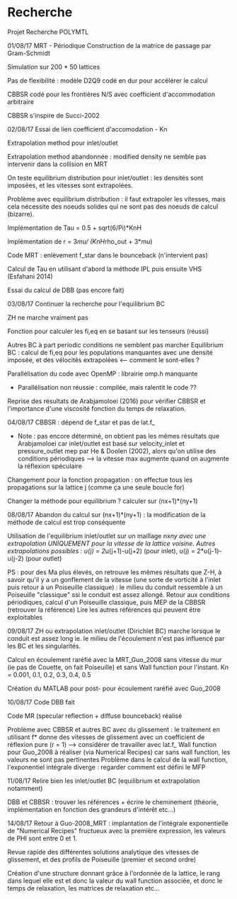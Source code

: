 # Recherche
Projet Recherche POLYMTL

01/08/17
MRT - Périodique
Construction de la matrice de passage par Gram-Schmidt

Simulation sur 200 * 50 lattices

Pas de flexibilité : modèle D2Q9 codé en dur pour accélérer le calcul

CBBSR codé pour les frontières N/S avec coefficient d'accommodation arbitraire

CBBSR s'inspire de Succi-2002


02/08/17
Essai de lien coefficient d'accomodation - Kn

Extrapolation method pour inlet/outlet

Extrapolation method abandonnée : modified density ne semble pas intervenir dans la collision en MRT

On teste equilibrium distribution pour inlet/outlet : les densités sont imposées, et les vitesses sont extrapolées.

Problème avec equilibrium distribution : il faut extrapoler les vitesses, mais cela nécessite des noeuds solides qui ne sont pas des noeuds de calcul (bizarre).

Implémentation de Tau = 0.5 + sqrt(6/Pi)*KnH

Implémentation de r = 3*mu/ (KnH*rho_out + 3*mu)

Code MRT : enlèvement f_star dans le bounceback (n'intervient pas)

Calcul de Tau en utilisant d'abord la méthode IPL puis ensuite VHS (Esfahani 2014)

Essai du calcul de DBB (pas encore fait)

03/08/17
Continuer la recherche pour l'equilibrium BC

ZH ne marche vraiment pas

Fonction pour calculer les fi,eq en se basant sur les tenseurs (réussi)

Autres BC à part periodic conditions ne semblent pas marcher
Equilibrium BC : calcul de fi,eq pour les populations manquantes avec une densité imposée, et des vélocités extrapolées <-- comment le sont-elles ?

Parallélisation du code avec OpenMP : librairie omp.h manquante
   - Parallélisation non réussie : compilée, mais ralentit le code ??
  
Reprise des résultats de Arabjamoloei (2016) pour vérifier CBBSR et l'importance d'une viscosité fonction du temps de relaxation.
   
04/08/17
CBBSR : dépend de f_star et pas de lat.f_
   - Note : pas encore déterminé, on obtient pas les mêmes résultats que Arabjamoloei car inlet/outlet est basé sur velocity_inlet et pressure_outlet mep par He & Doolen (2002), alors qu'on utilise des conditions périodiques --> la vitesse max augmente quand on augmente la réflexion spéculaire

Changement pour la fonction propagation : on effectue tous les propagations sur la lattice j (comme ça une seule boucle for)

Changer la méthode pour equilibrium ? calculer sur (nx+1)*(ny+1)

08/08/17
Abandon du calcul sur (nx+1)*(ny+1) : la modification de la méthode de calcul est trop conséquente

Utilisation de l'equilibrium inlet/outlet sur un maillage nx*ny avec une extrapolation UNIQUEMENT pour la vitesse de la lattice voisine.
Autres extrapolations possibles : u(j) = 2*u(j+1)-u(j+2) (pour inlet), u(j) = 2*u(j-1)-u(j-2) (pour outlet)

PS : pour des Ma plus élevés, on retrouve les mêmes résultats que Z-H, à savoir qu'il y a un gonflement de la vitesse (une sorte de vorticité à l'inlet puis retour à un Poiseuille classique) : le milieu du conduit ressemble à un Poiseuille "classique" ssi le conduit est assez allongé.
Retour aux conditions périodiques, calcul d'un Poiseuille classique, puis MEP de la CBBSR (retrouver la référence)
Lire les autres références qui peuvent être exploitables

09/08/17
ZH ou extrapolation inlet/outlet (Dirichlet BC) marche lorsque le conduit est assez long ie. le milieu de l'écoulement n'est pas influencé par les BC et les singularités.

Calcul en écoulement raréfié avec la MRT_Guo_2008 sans vitesse du mur (ie pas de Couette, on fait Poiseuille) et sans Wall function pour l'instant.
Kn = 0.001, 0.1, 0.2, 0.3, 0.4, 0.5

Création du MATLAB pour post- pour écoulement raréfié avec Guo_2008

10/08/17
Code DBB fait

Code MR (specular reflection + diffuse bounceback) réalisé

Problème avec CBBSR et autres BC avec du glissement : le traitement en utilisant f* donne des vitesses de glissement avec un coefficient de réflexion pure (r = 1) --> considérer de travailler avec lat.f_
Wall function pour Guo_2008 à réaliser (via Numerical Recipes) car sans wall function, les valeurs ne sont pas pertinentes
Problème dans le calcul de la wall function, l'exponentiel intégrale diverge : regarder comment est défini le MFP

11/08/17
Relire bien les inlet/outlet BC (equilibrium et extrapolation notamment)

DBB et CBBSR : trouver les références + écrire le cheminement (théorie, implémentation en fonction des grandeurs d'intérêt etc...)

14/08/17
Retour à Guo-2008_MRT : implantation de l'intégrale exponentielle de "Numerical Recipes" fructueux avec la première expression, les valeurs de PHI sont entre 0 et 1.

Revue rapide des différentes solutions analytique des vitesses de glissement, et des profils de Poiseuille (premier et second ordre)

Création d'une structure donnant grâce à l'ordonnée de la lattice, le rang dans lequel elle est et donc la valeur du wall function associée, et donc le temps de relaxation, les matrices de relaxation etc...
